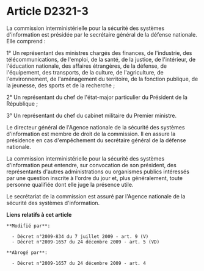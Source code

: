 # Article D2321-3

La commission interministérielle pour la sécurité des systèmes d'information est présidée par le secrétaire général de la
défense nationale. Elle comprend : 

1° Un représentant des ministres chargés des finances, de l'industrie, des télécommunications, de l'emploi, de la santé, de
la justice, de l'intérieur, de l'éducation nationale, des affaires étrangères, de la défense, de l'équipement, des
transports, de la culture, de l'agriculture, de l'environnement, de l'aménagement du territoire, de la fonction publique, de
la jeunesse, des sports et de la recherche ; 

2° Un représentant du chef de l'état-major particulier du Président de la République ; 

3° Un représentant du chef du cabinet militaire du Premier ministre. 

Le directeur général de l'Agence nationale de la sécurité des systèmes d'information est membre de droit de la commission. Il
en assure la présidence en cas d'empêchement du secrétaire général de la défense nationale. 

La commission interministérielle pour la sécurité des systèmes d'information peut entendre, sur convocation de son président,
des représentants d'autres administrations ou organismes publics intéressés par une question inscrite à l'ordre du jour et,
plus généralement, toute personne qualifiée dont elle juge la présence utile. 

Le secrétariat de la commission est assuré par l'Agence nationale de la sécurité des systèmes d'information.

**Liens relatifs à cet article**

	**Modifié par**:

	  - Décret n°2009-834 du 7 juillet 2009 - art. 9 (V)
	  - Décret n°2009-1657 du 24 décembre 2009 - art. 5 (VD)

	**Abrogé par**:

	  - Décret n°2009-1657 du 24 décembre 2009 - art. 4
